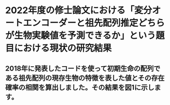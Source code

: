 # 2022年度の修士論文における「変分オートエンコーダーと祖先配列推定どちらが生物実験値を予測できるか」という題目における現状の研究結果
## 2018年に発表したコードを使って初期生命の配列である祖先配列の現存生物の特徴を表した値とその存在確率の相関を算出しました。その結果を図1に示します。
